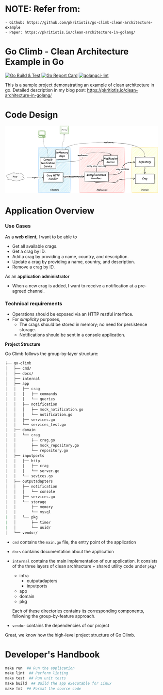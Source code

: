 # NOTE: Refer from: 
    - Github: https://github.com/pkritiotis/go-climb-clean-architecture-example
    - Paper: https://pkritiotis.io/clean-architecture-in-golang/


# Go Climb - Clean Architecture Example in Go
[![Go Build & Test](https://github.com/pkritiotis/go-climb/actions/workflows/build-test.yml/badge.svg)](https://github.com/pkritiotis/go-climb/actions/workflows/build-test.yml)
[![Go Report Card](https://goreportcard.com/badge/github.com/pkritiotis/go-climb)](https://goreportcard.com/report/github.com/pkritiotis/go-climb)
[![golangci-lint](https://github.com/pkritiotis/go-climb/actions/workflows/lint.yml/badge.svg)](https://github.com/pkritiotis/go-climb/actions/workflows/lint.yml)

This is a sample project demonstrating an example of clean architecture in go. Detailed description in my blog post: https://pkritiotis.io/clean-architecture-in-golang/


# Code Design
![Code Design](./docs/graphics/clean-architecture-go-climb.png)

# Application Overview

### Use Cases
As a **web client**, I want to be able to
* Get all available crags.
* Get a crag by ID.
* Add a crag by providing a name, country, and description.
* Update a crag by providing a name, country, and description.
* Remove a crag by ID.

As an **application administrator**
* When a new crag is added, I want to receive a notification at a pre-agreed channel.

### Technical requirements
* Operations should be exposed via an HTTP restful interface.
* For *simplicity* purposes,
    * The crags should be stored in memory; no need for persistence storage.
    * Notifications should be sent in a console application.

**Project Structure**

Go Climb follows the group-by-layer structure:

```bash
├── go-climb
│   ├── cmd/
│   ├── docs/
│   ├── internal
│   ├── app
│   │   ├── crag
│   │   │   ├── commands
│   │   │   └── queries
│   │   ├── notification
│   │   │   ├── mock_notification.go
│   │   │   └── notification.go
│   │   ├── services.go
│   │   └── services_test.go
│   ├── domain
│   │   └── crag
│   │       ├── crag.go
│   │       ├── mock_repository.go
│   │       └── repository.go
│   ├── inputports
│   │   ├── http
│   │   │   ├── crag
│   │   │   └── server.go
│   │   └── sevices.go
│   ├── outputadapters
│   │   ├── notification
│   │   │   └── console
│   │   ├── services.go
│   │   └── storage
│   │       ├── memory
│   │       └── mysql
|   │   └── pkg
|   │       ├── time/
|   │       └── uuid/
│   └── vendor/
```
- `cmd` contains the `main.go` file, the entry point of the application
- `docs` contains documentation about the application
- `internal` contains the main implementation of our application. It consists of the three layers of clean architecture + shared utility code under `pkg/`
    - infra
        - outputadapters
        - inputports
    - app
    - domain
    - pkg

  Each of these directories contains its corresponding components, following the group-by-feature approach.
- `vendor` contains the dependencies of our project

Great, we know how the high-level project structure of Go Climb.


# Developer's Handbook
```makefile
make run  ## Run the application
make lint  ## Perform linting
make test  ## Run unit tests
make build  ## Build the app executable for Linux
make fmt  ## Format the source code
```
